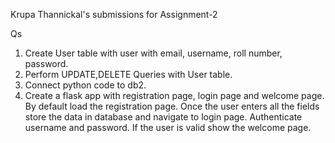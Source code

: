 Krupa Thannickal's submissions for Assignment-2  
  
Qs  
1. Create User table with user with email, username, roll number, password.  
2. Perform UPDATE,DELETE Queries with User table.  
3. Connect python code to db2.  
4. Create a flask app with registration page, login page and welcome page. By default load the registration page. Once the user enters all the fields store the data in database and navigate to login page. Authenticate username and password. If the user is valid show the welcome page.  
